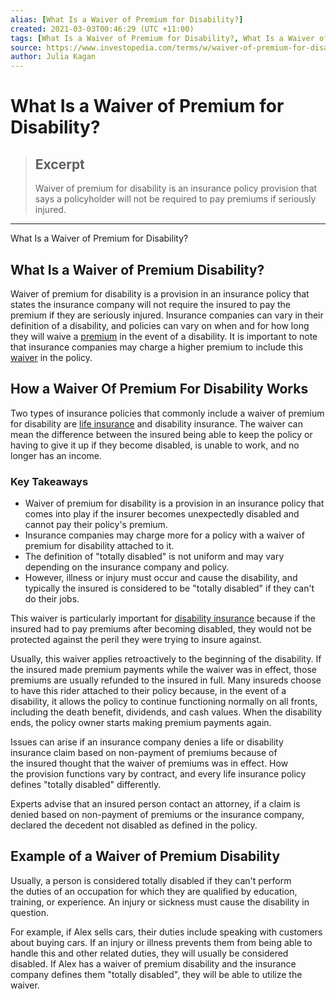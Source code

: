 ```yaml
---
alias: [What Is a Waiver of Premium for Disability?]
created: 2021-03-03T00:46:29 (UTC +11:00)
tags: [What Is a Waiver of Premium for Disability?, What Is a Waiver of Premium for Disability?]
source: https://www.investopedia.com/terms/w/waiver-of-premium-for-disability.asp
author: Julia Kagan
---
```


# What Is a Waiver of Premium for Disability?

> ## Excerpt
> Waiver of premium for disability is an insurance policy provision that says a policyholder will not be required to pay premiums if seriously injured.

---

What Is a Waiver of Premium for Disability?
## What Is a Waiver of Premium Disability?

Waiver of premium for disability is a provision in an insurance policy that states the insurance company will not require the insured to pay the premium if they are seriously injured. Insurance companies can vary in their definition of a disability, and policies can vary on when and for how long they will waive a [premium](https://www.investopedia.com/terms/p/premium.asp) in the event of a disability. It is important to note that insurance companies may charge a higher premium to include this [waiver](https://www.investopedia.com/terms/w/waiver.asp) in the policy.

## How a Waiver Of Premium For Disability Works

Two types of insurance policies that commonly include a waiver of premium for disability are [life insurance](https://www.investopedia.com/terms/l/lifeinsurance.asp) and disability insurance. The waiver can mean the difference between the insured being able to keep the policy or having to give it up if they become disabled, is unable to work, and no longer has an income.

### Key Takeaways

-   Waiver of premium for disability is a provision in an insurance policy that comes into play if the insurer becomes unexpectedly disabled and cannot pay their policy's premium.
-   Insurance companies may charge more for a policy with a waiver of premium for disability attached to it.
-   The definition of "totally disabled" is not uniform and may vary depending on the insurance company and policy.
-   However, illness or injury must occur and cause the disability, and typically the insured is considered to be "totally disabled" if they can't do their jobs.

This waiver is particularly important for [disability insurance](https://www.investopedia.com/terms/d/disability-insurance.asp) because if the insured had to pay premiums after becoming disabled, they would not be protected against the peril they were trying to insure against.

Usually, this waiver applies retroactively to the beginning of the disability. If the insured made premium payments while the waiver was in effect, those premiums are usually refunded to the insured in full. Many insureds choose to have this rider attached to their policy because, in the event of a disability, it allows the policy to continue functioning normally on all fronts, including the death benefit, dividends, and cash values. When the disability ends, the policy owner starts making premium payments again.

Issues can arise if an insurance company denies a life or disability insurance claim based on non-payment of premiums because of the insured thought that the waiver of premiums was in effect. How the provision functions vary by contract, and every life insurance policy defines "totally disabled" differently.

Experts advise that an insured person contact an attorney, if a claim is denied based on non-payment of premiums or the insurance company, declared the decedent not disabled as defined in the policy.

## Example of a Waiver of Premium Disability

Usually, a person is considered totally disabled if they can't perform the duties of an occupation for which they are qualified by education, training, or experience. An injury or sickness must cause the disability in question. 

For example, if Alex sells cars, their duties include speaking with customers about buying cars. If an injury or illness prevents them from being able to handle this and other related duties, they will usually be considered disabled. If Alex has a waiver of premium disability and the insurance company defines them "totally disabled", they will be able to utilize the waiver.
